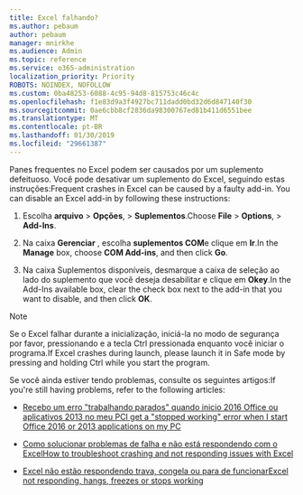 ```yaml
---
title: Excel falhando?
ms.author: pebaum
author: pebaum
manager: mnirkhe
ms.audience: Admin
ms.topic: reference
ms.service: o365-administration
localization_priority: Priority
ROBOTS: NOINDEX, NOFOLLOW
ms.custom: 0ba48253-6088-4c95-94d8-815753c46c4c
ms.openlocfilehash: f1e83d9a3f4927bc711dadd0bd32d6d847140f30
ms.sourcegitcommit: 0ae6cbb8cf2836da98300767ed81b411d6551bee
ms.translationtype: MT
ms.contentlocale: pt-BR
ms.lasthandoff: 01/30/2019
ms.locfileid: "29661387"
---
```

<span data-ttu-id="99108-p101">Panes frequentes no Excel podem ser causados por um suplemento defeituoso. Você pode desativar um suplemento do Excel, seguindo estas instruções:</span><span class="sxs-lookup"><span data-stu-id="99108-p101">Frequent crashes in Excel can be caused by a faulty add-in. You can disable an Excel add-in by following these instructions:</span></span>
  
1. <span data-ttu-id="99108-104">Escolha **arquivo** \> **Opções**, \> **Suplementos**.</span><span class="sxs-lookup"><span data-stu-id="99108-104">Choose **File** \> **Options**, \> **Add-Ins**.</span></span>
    
2. <span data-ttu-id="99108-105">Na caixa **Gerenciar** , escolha **suplementos COM**e clique em **Ir**.</span><span class="sxs-lookup"><span data-stu-id="99108-105">In the **Manage** box, choose **COM Add-ins**, and then click **Go**.</span></span>
    
3. <span data-ttu-id="99108-106">Na caixa Suplementos disponíveis, desmarque a caixa de seleção ao lado do suplemento que você deseja desabilitar e clique em **Okey**.</span><span class="sxs-lookup"><span data-stu-id="99108-106">In the Add-Ins available box, clear the check box next to the add-in that you want to disable, and then click **OK**.</span></span>
    
> [!NOTE]
> <span data-ttu-id="99108-107">Se o Excel falhar durante a inicialização, iniciá-la no modo de segurança por favor, pressionando e a tecla Ctrl pressionada enquanto você iniciar o programa.</span><span class="sxs-lookup"><span data-stu-id="99108-107">If Excel crashes during launch, please launch it in Safe mode by pressing and holding Ctrl while you start the program.</span></span> 
  
<span data-ttu-id="99108-108">Se você ainda estiver tendo problemas, consulte os seguintes artigos:</span><span class="sxs-lookup"><span data-stu-id="99108-108">If you're still having problems, refer to the following articles:</span></span>
  
- [<span data-ttu-id="99108-109">Recebo um erro "trabalhando parados" quando inicio 2016 Office ou aplicativos 2013 no meu PC</span><span class="sxs-lookup"><span data-stu-id="99108-109">I get a "stopped working" error when I start Office 2016 or 2013 applications on my PC</span></span>](https://support.office.com/article/52bd7985-4e99-4a35-84c8-2d9b8301a2fa.aspx)
    
- [<span data-ttu-id="99108-110">Como solucionar problemas de falha e não está respondendo com o Excel</span><span class="sxs-lookup"><span data-stu-id="99108-110">How to troubleshoot crashing and not responding issues with Excel</span></span>](https://support.microsoft.com/help/2758592/how-to-troubleshoot-crashing-and-not-responding-issues-with-excel)
    
- [<span data-ttu-id="99108-111">Excel não estão respondendo trava, congela ou para de funcionar</span><span class="sxs-lookup"><span data-stu-id="99108-111">Excel not responding, hangs, freezes or stops working</span></span>](https://support.office.com/article/37e7d3c9-9e84-40bf-a805-4ca6853a1ff4.aspx)
    
